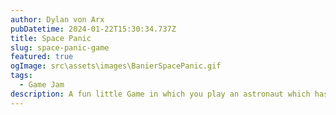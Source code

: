 ```yaml
---
author: Dylan von Arx
pubDatetime: 2024-01-22T15:30:34.737Z
title: Space Panic
slug: space-panic-game
featured: true
ogImage: src\assets\images\BanierSpacePanic.gif
tags:
  - Game Jam
description: A fun little Game in which you play an astronaut which has to repaire his ship from damages cause by traveling through the dangers of space. The goal is to survive for as much time as possible!
---
```

